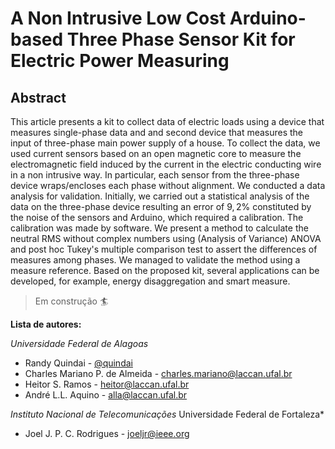 # A Non Intrusive Low Cost Arduino-based Three Phase Sensor Kit for Electric Power Measuring

## Abstract
This article presents a kit to collect data of electric loads using a device that measures single-phase data and and second device that measures the input of three-phase main power supply of a house.
To collect the data, we used current sensors based on an open magnetic core to measure the electromagnetic field induced by the current in the electric conducting wire in a non intrusive way.
In particular, each sensor from the three-phase device wraps/encloses each phase without alignment.
We conducted a data analysis for validation. Initially, we carried out a statistical analysis of the data on the three-phase device resulting an error of $9,2\%$ constituted by the noise of the sensors and Arduino, which required a calibration.
The calibration was made by software.
We present a method to calculate the neutral RMS without complex numbers using (Analysis of Variance) ANOVA and post hoc Tukey's multiple comparison test to assert the differences of measures among phases. We managed to validate the method using a measure reference.
Based on the proposed kit, several applications can be developed, for example, energy disaggregation and smart measure.

> Em construção 
> :surfer:

**Lista de autores:**

*Universidade Federal de Alagoas*
* Randy Quindai - [@quindai](https://github.com/quindai)
* Charles Mariano P. de Almeida - charles.mariano@laccan.ufal.br
* Heitor S. Ramos - heitor@laccan.ufal.br
* André L.L. Aquino - alla@laccan.ufal.br

*Instituto Nacional de Telecomunicações*
Universidade Federal de Fortaleza*
* Joel J. P. C. Rodrigues - joeljr@ieee.org